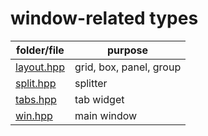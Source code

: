# window-related types

folder/file     | purpose
---             | ---
[layout.hpp](layout.hpp)    | grid, box, panel, group
[split.hpp](split.hpp)      | splitter
[tabs.hpp](tabs.hpp)        | tab widget
[win.hpp](win.hpp)          | main window
